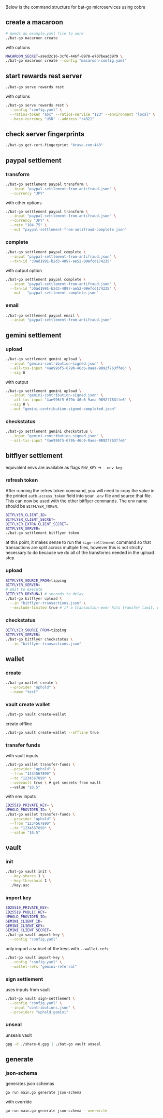 Below is the command structure for bat-go microservices using cobra

## create a macaroon
```bash
# needs an example.yaml file to work
./bat-go macaroon create
```
with options
```bash
MACAROON_SECRET=a9ed2c16-3cf6-446f-8978-e707bead3979 \
./bat-go macaroon create --config "macaroon-config.yaml"
```

## start rewards rest server
```bash
./bat-go serve rewards rest
```
with options
```bash
./bat-go serve rewards rest \
  --config "config.yaml" \
  --ratios-token "abc" --ratios-service "123" --environment "local" \
  --base-currency "USD" --address ":4321"
```


## check server fingerprints
```bash
./bat-go get-cert-fingerprint "brave.com:443"
```

## paypal settlement

### transform
```bash
./bat-go settlement paypal transform \
  --input "paypal-settlement-from-antifraud.json" \
  --currency "JPY"
```

with other options
```bash
./bat-go settlement paypal transform \
  --input "paypal-settlement-from-antifraud.json" \
  --currency "JPY" \
  --rate "104.75" \
  --out "paypal-settlement-from-antifraud-complete.json"
```

### complete
```bash
./bat-go settlement paypal complete \
  --input "paypal-settlement-from-antifraud.json" \
  --txn-id "30ad1991-b2d3-4897-ae52-09efcd174235"
```

with output option
```bash
./bat-go settlement paypal complete \
  --input "paypal-settlement-from-antifraud.json" \
  --txn-id "30ad1991-b2d3-4897-ae52-09efcd174235" \
  --out   "paypal-settlement-complete.json"
```

### email
```bash
./bat-go settlement paypal email \
  --input "paypal-settlement-from-antifraud.json"
```

## gemini settlement

### upload

```bash
./bat-go settlement gemini upload \
  --input "gemini-contribution-signed.json" \
  --all-txs-input "4ae996f5-679b-46c6-9aea-9892f763ffe6" \
  --sig 0
```

with output
```bash
./bat-go settlement gemini upload \
  --input "gemini-contribution-signed.json" \
  --all-txs-input "4ae996f5-679b-46c6-9aea-9892f763ffe6" \
  --sig 0 \
  --out "gemini-contribution-signed-completed.json"
```

### checkstatus

```bash
./bat-go settlement gemini checkstatus \
  --input "gemini-contribution-signed.json" \
  --all-txs-input "4ae996f5-679b-46c6-9aea-9892f763ffe6"
```

## bitflyer settlement

equivalent envs are available as flags `ENV_KEY` -> `--env-key`

### refresh token
After running the refres token command, you will need to copy the value in the printed `auth.access_token` field into your `.env` file and source that file. This can now be used with the other bitflyer commands. The env name should be `BITFLYER_TOKEN`.
```bash
BITFLYER_CLIENT_ID=
BITFLYER_CLIENT_SECRET=
BITFLYER_EXTRA_CLIENT_SECRET=
BITFLYER_SERVER=
./bat-go settlement bitflyer token
```

at this point, it makes sense to run the `sign-settlement` command so that transactions are split across multiple files, however this is not strictly necessary to do because we do all of the transforms needed in the upload step.

### upload

```bash
BITFLYER_SOURCE_FROM=tipping
BITFLYER_SERVER=
# omit to execute
BITFLYER_DRYRUN=1 # seconds to delay
./bat-go bitflyer upload \
  --in "bitflyer-transactions.json" \
  --exclude-limited true # if a transaction ever hits transfer limit, do not send it
```

### checkstatus

```bash
BITFLYER_SOURCE_FROM=tipping
BITFLYER_SERVER=
./bat-go bitflyer checkstatus \
  --in "bitflyer-transactions.json"
```

## wallet

### create

```bash
./bat-go wallet create \
  --provider "uphold" \
  --name "test"
```

### vault create wallet
```bash
./bat-go vault create-wallet
```
create offline
```bash
./bat-go vault create-wallet --offline true
```

### transfer funds

with vault inputs
```bash
./bat-go wallet transfer-funds \
  --provider "uphold" \
  --from "1234567890" \
  --to "1234567890" \
  --usevault true \ # get secrets from vault
  --value "10.5"
```

with env inputs
```bash
ED25519_PRIVATE_KEY= \
UPHOLD_PROVIDER_ID= \
./bat-go wallet transfer-funds \
  --provider "uphold" \
  --from "1234567890" \
  --to "1234567890" \
  --value "10.5"
```

## vault

### init
```bash
./bat-go vault init \
  --key-shares 1 \
  --key-threshold 1 \
  ./key.asc
```

### import key

```bash
ED25519_PRIVATE_KEY=
ED25519_PUBLIC_KEY=
UPHOLD_PROVIDER_ID=
GEMINI_CLIENT_ID=
GEMINI_CLIENT_KEY=
GEMINI_CLIENT_SECRET=
./bat-go vault import-key \
  --config "config.yaml"
```

only import a subset of the keys with `--wallet-refs`
```bash
./bat-go vault import-key \
  --config "config.yaml" \
  --wallet-refs "gemini-referral"
```

### sign settlement

uses inputs from vault
```bash
./bat-go vault sign-settlement \
  --config "config.yaml" \
  --input "contributions.json" \
  --providers "uphold,gemini"
```

### unseal

unseals vault
```bash
gpg -d ./share-0.gpg | ./bat-go vault unseal
```

## generate

### json-schema

generates json schemas
```bash
go run main.go generate json-schema
```
with override
```bash
go run main.go generate json-schema --overwrite
```
